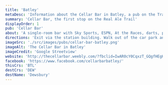 ```yaml
---
title: 'Batley'
metaDesc: 'Information about the Cellar Bar in Batley, a pub on the Transpenning Real Ale Trail'
summary: 'Cellar Bar, the first stop on the Real Ale Trail'
displayOrder: 1
pub: 'Cellar Bar'
about: 'A single-room bar with Sky Sports, ESPN, At the Races, darts, pool and a juke box.'
directions: 'Exit via the station building. Walk out of the car park and the Cellar Bar is across the road on the right, at the bottom of the curved building on the corner.'
imageSrc: './src/images/pubs/cellar-bar-batley.png'
imageAlt: 'The Cellar Bar in Batley'
imageCredit: 'Google Streetview'
website: 'http://thecellarbar.weebly.com/?fbclid=IwAR0cY0CqxzT_GQgfHEgKMIr7YF-K_v6ILFOHT3bKLe82_wH3eZslp7xLXCY'
facebook: 'https://www.facebook.com/cellarbarbatley/'
thisCrs: 'BTL'
destCrs: 'DEW'
destName: 'Dewsbury'
---
```

